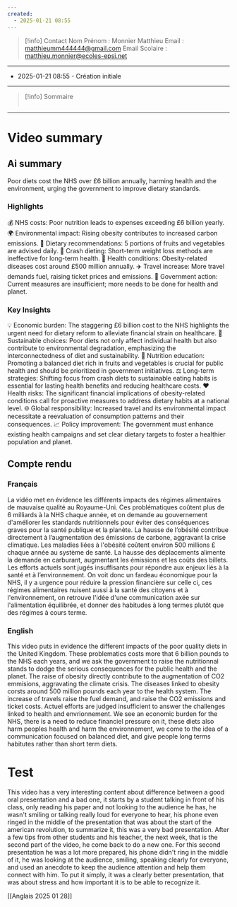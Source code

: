 ```yaml
---
created:
  - 2025-01-21 08:55
---
```

>[!info] Contact 
Nom Prénom : Monnier Matthieu
Email : matthieumm444444@gmail.com
Email Scolaire : matthieu.monnier@ecoles-epsi.net

---
- 2025-01-21 08:55 - Création initiale
---

> [!info] Sommaire
> ```table-of-contents
> ```

---
# Video summary 

## Ai summary 

Poor diets cost the NHS over £6 billion annually, harming health and the environment, urging the government to improve dietary standards.
### Highlights
💰 NHS costs: Poor nutrition leads to expenses exceeding £6 billion yearly.
🌍 Environmental impact: Rising obesity contributes to increased carbon emissions.
🍎 Dietary recommendations: 5 portions of fruits and vegetables are advised daily.
🚫 Crash dieting: Short-term weight loss methods are ineffective for long-term health.
🏥 Health conditions: Obesity-related diseases cost around £500 million annually.
✈️ Travel increase: More travel demands fuel, raising ticket prices and emissions.
📜 Government action: Current measures are insufficient; more needs to be done for health and planet.
### Key Insights
💡 Economic burden: The staggering £6 billion cost to the NHS highlights the urgent need for dietary reform to alleviate financial strain on healthcare.
🌱 Sustainable choices: Poor diets not only affect individual health but also contribute to environmental degradation, emphasizing the interconnectedness of diet and sustainability.
🥦 Nutrition education: Promoting a balanced diet rich in fruits and vegetables is crucial for public health and should be prioritized in government initiatives.
⚖️ Long-term strategies: Shifting focus from crash diets to sustainable eating habits is essential for lasting health benefits and reducing healthcare costs.
❤️ Health risks: The significant financial implications of obesity-related conditions call for proactive measures to address dietary habits at a national level.
🌐 Global responsibility: Increased travel and its environmental impact necessitate a reevaluation of consumption patterns and their consequences.
📈 Policy improvement: The government must enhance existing health campaigns and set clear dietary targets to foster a healthier population and planet.

## Compte rendu
### Français
La vidéo met en évidence les différents impacts des régimes alimentaires de mauvaise qualité au Royaume-Uni. Ces problématiques coûtent plus de 6 milliards à la NHS chaque année, et on demande au gouvernement d'améliorer les standards nutritionnels pour éviter des conséquences graves pour la santé publique et la planète. La hausse de l’obésité contribue directement à l’augmentation des émissions de carbone, aggravant la crise climatique. Les maladies liées à l'obésité coûtent environ 500 millions £ chaque année au système de santé. La hausse des déplacements alimente la demande en carburant, augmentant les émissions et les coûts des billets. Les efforts actuels sont jugés insuffisants pour répondre aux enjeux liés à la santé et à l’environnement. On voit donc un fardeau économique pour la NHS, il y a urgence pour réduire la pression financière sur celle ci, ces régimes alimentaires nuisent aussi à la santé des citoyens et à l'environnement, on retrouve l'idée d'une communication axée sur l'alimentation équilibrée, et donner des habitudes à long termes plutôt que des régimes à cours terme.

### English
This video puts in evidence the different impacts of the poor quality diets in the United Kingdom. These problematics costs more that 6 billion pounds to the NHS each years, and we ask the government to raise the nutritionnal stands to dodge the serious consequences for the public health and the planet. The raise of obesity directly contribute to the augmentation of CO2 emmisions, aggravating the climate crisis. The diseases linked to obesity corsts around 500 million pounds each year to the health system. The increase of travels raise the fuel demand, and raise the CO2 emissions and ticket costs. Actuel efforts are judged insufficient to answer the challenges linked to health and envrionnement. We see an economic burden for the NHS, there is a need to reduce financiel pressure on it, these diets also harm peoples health and harm the environnement, we come to the idea of a communication focused on balanced diet, and give people long terms habitutes rather than short term diets.



# Test
This video has a very interesting content about difference between a good oral presentation and a bad one, it starts by a student talking in front of his class, only reading his paper and not looking to the audience he has, he wasn't smiling or talking really loud for everyone to hear, his phone even ringed in the middle of the presentation that was about the start of the american revolution, to summarize it, this was a very bad presentation. After a few tips from other students and his teacher, the next week, that is the second part of the video, he come back to do a new one. For this second presentation he was a lot more prepared, his phone didn't ring in the middle of it, he was looking at the audience, smiling, speaking clearly for everyone, and used an anecdote to keep the audience attention and help them connect with him. To put it simply, it was a clearly better presentation, that was about stress and how important it is to be able to recognize it.

[[Anglais 2025 01 28]]
